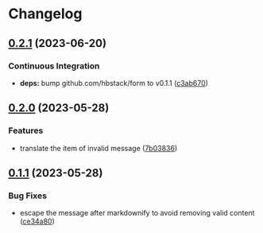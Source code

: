 # Changelog

## [0.2.1](https://github.com/hbstack/staticman-comments/compare/v0.2.0...v0.2.1) (2023-06-20)


### Continuous Integration

* **deps:** bump github.com/hbstack/form to v0.1.1 ([c3ab670](https://github.com/hbstack/staticman-comments/commit/c3ab6709f57fb17a9387fab80442f0087622518c))

## [0.2.0](https://github.com/hbstack/staticman-comments/compare/v0.1.1...v0.2.0) (2023-05-28)


### Features

* translate the item of invalid message ([7b03836](https://github.com/hbstack/staticman-comments/commit/7b038366bf59128aede357b6a0d456c6cdcec41b))

## [0.1.1](https://github.com/hbstack/staticman-comments/compare/v0.1.0...v0.1.1) (2023-05-28)


### Bug Fixes

* escape the message after markdownify to avoid removing valid content ([ce34a80](https://github.com/hbstack/staticman-comments/commit/ce34a80b21a5e0033981d8ccc3854369a6f0d10c))
